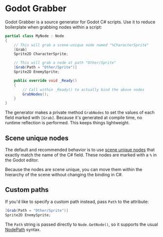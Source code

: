 # Godot Grabber

Godot Grabber is a source generator for Godot C# scripts. Use it to reduce boilerplate when grabbing nodes within a script:

```cs
partial class MyNode : Node
{
    // This will grab a scene-unique node named "%CharacterSprite"
    [Grab]
    Sprite2D CharacterSprite;

    // This will grab a node at path "Other/Sprite"
    [Grab(Path = "Other/Sprite")]
    Sprite2D EnemySprite;

    public override void _Ready()
    {
        // Call within _Ready() to actually bind the above nodes
        GrabNodes();
    }
}
```

The generator makes a private method `GrabNodes` to set the values of each field marked with `[Grab]`. Because it's generated at compile time, no runtime reflection is performed. This keeps things lightweight.

## Scene unique nodes

The default and recommended behavior is to use [scene unique nodes](https://docs.godotengine.org/en/stable/tutorials/scripting/scene_unique_nodes.html) that exactly match the name of the C# field. These nodes are marked with a `%` in the Godot editor.

Because the nodes are scene unique, you can move them within the hierarchy of the scene without changing the binding in C#.

## Custom paths

If you'd like to specify a custom path instead, pass `Path` to the attribute:

```cs
[Grab(Path = "Other/Sprite")]
Sprite2D EnemySprite;
```

The `Path` string is passed directly to `Node.GetNode()`, so it supports the usual [NodePath](https://docs.godotengine.org/en/stable/classes/class_nodepath.html#class-nodepath) syntax.